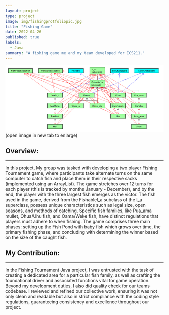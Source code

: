 ```yaml
---
layout: project
type: project
image: img/fishingprotfoliopic.jpg
title: "Fishing Game"
date: 2022-04-26
published: true
labels:
  - Java
summary: "A fishing game me and my team developed for ICS211."
---
```


<img class="img-fluid" src="../img/subclass-classesfishpicportfolio.png">
<div class="text-center pt-2">
  (open image in new tab to enlarge)
</div>

## Overview:
***
In this project, My group was tasked with developing a two player Fishing Tournament game, where participants take alternate turns on the same computer to catch fish and place them in their respective sacks (implemented using an ArrayList). The game stretches over 12 turns for each player (this is tracked by months January - December), and by the end, the player with the three largest fish emerges as the victor. The fish used in the game, derived from the FishableI_a subclass of the I_a superclass, possess unique characteristics such as legal size, open seasons, and methods of catching. Specific fish families, like Pua_ama mullet, Ohua/Uhu fish, and Oama/Weke fish, have distinct regulations that players must adhere to when fishing. The game comprises three main phases: setting up the Fish Pond with baby fish which grows over time, the primary fishing phase, and concluding with determining the winner based on the size of the caught fish.

## My Contribution:
***
In the Fishing Tournament Java project, I was entrusted with the task of creating a dedicated area for a particular fish family, as well as crafting the foundational driver and associated functions vital for game operation. Beyond my development duties, I also did quality check for our teams codebase. I reviewed and refined our collective work, ensuring it was not only clean and readable but also in strict compliance with the coding style regulations, guaranteeing consistency and excellence throughout our project.



